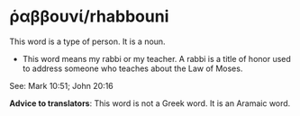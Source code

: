 # ῥαββουνί/rhabbouni
This word is a type of person. It is a noun.

* This word means my rabbi or my teacher. A rabbi is a title of honor used to address someone who teaches about the Law of Moses.

See: Mark 10:51; John 20:16

**Advice to translators**: This word is not a Greek word. It is an Aramaic word.
